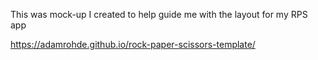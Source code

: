 
This was mock-up I created to help guide me with the layout for my RPS app

https://adamrohde.github.io/rock-paper-scissors-template/


